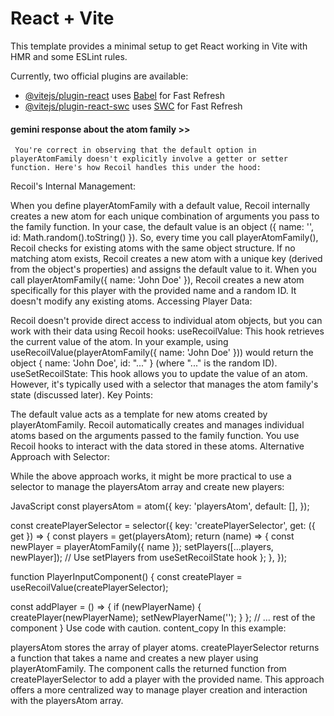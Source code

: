 # React + Vite

This template provides a minimal setup to get React working in Vite with HMR and some ESLint rules.

Currently, two official plugins are available:

- [@vitejs/plugin-react](https://github.com/vitejs/vite-plugin-react/blob/main/packages/plugin-react/README.md) uses [Babel](https://babeljs.io/) for Fast Refresh
- [@vitejs/plugin-react-swc](https://github.com/vitejs/vite-plugin-react-swc) uses [SWC](https://swc.rs/) for Fast Refresh


#### gemini response about the atom family >>

     You're correct in observing that the default option in playerAtomFamily doesn't explicitly involve a getter or setter function. Here's how Recoil handles this under the hood:

Recoil's Internal Management:

When you define playerAtomFamily with a default value, Recoil internally creates a new atom for each unique combination of arguments you pass to the family function.
In your case, the default value is an object ({ name: '', id: Math.random().toString() }). So, every time you call playerAtomFamily(), Recoil checks for existing atoms with the same object structure.
If no matching atom exists, Recoil creates a new atom with a unique key (derived from the object's properties) and assigns the default value to it.
When you call playerAtomFamily({ name: 'John Doe' }), Recoil creates a new atom specifically for this player with the provided name and a random ID. It doesn't modify any existing atoms.
Accessing Player Data:

Recoil doesn't provide direct access to individual atom objects, but you can work with their data using Recoil hooks:
useRecoilValue: This hook retrieves the current value of the atom. In your example, using useRecoilValue(playerAtomFamily({ name: 'John Doe' })) would return the object { name: 'John Doe', id: "..." } (where "..." is the random ID).
useSetRecoilState: This hook allows you to update the value of an atom. However, it's typically used with a selector that manages the atom family's state (discussed later).
Key Points:

The default value acts as a template for new atoms created by playerAtomFamily.
Recoil automatically creates and manages individual atoms based on the arguments passed to the family function.
You use Recoil hooks to interact with the data stored in these atoms.
Alternative Approach with Selector:

While the above approach works, it might be more practical to use a selector to manage the playersAtom array and create new players:

JavaScript
const playersAtom = atom({
  key: 'playersAtom',
  default: [],
});

const createPlayerSelector = selector({
  key: 'createPlayerSelector',
  get: ({ get }) => {
    const players = get(playersAtom);
    return (name) => {
      const newPlayer = playerAtomFamily({ name });
      setPlayers([...players, newPlayer]); // Use setPlayers from useSetRecoilState hook
    };
  },
});

function PlayerInputComponent() {
  const createPlayer = useRecoilValue(createPlayerSelector);

  const addPlayer = () => {
    if (newPlayerName) {
      createPlayer(newPlayerName);
      setNewPlayerName('');
    }
  };
  // ... rest of the component
}
Use code with caution.
content_copy
In this example:

playersAtom stores the array of player atoms.
createPlayerSelector returns a function that takes a name and creates a new player using playerAtomFamily.
The component calls the returned function from createPlayerSelector to add a player with the provided name.
This approach offers a more centralized way to manage player creation and interaction with the playersAtom array.